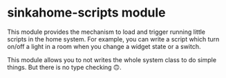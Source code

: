 # sinkahome-scripts module
This module provides the mechanism to load and trigger running little scripts in the home system. For example, you can write a script which turn on/off a light in a room when you change a widget state or a switch.

This module allows you to not writes the whole system class to do simple things. But there is no type checking 🙃.